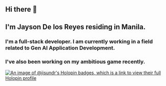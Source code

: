 ## Hi there 👋

## I'm Jayson De los Reyes residing in Manila.

### I'm a full-stack developer. I am currently working in a field related to Gen AI Application Development.
### I've also been working on my ambitious game recently.


[![An image of @jisundr's Holopin badges, which is a link to view their full Holopin profile](https://holopin.me/jisundr)](https://holopin.io/@jisundr)

